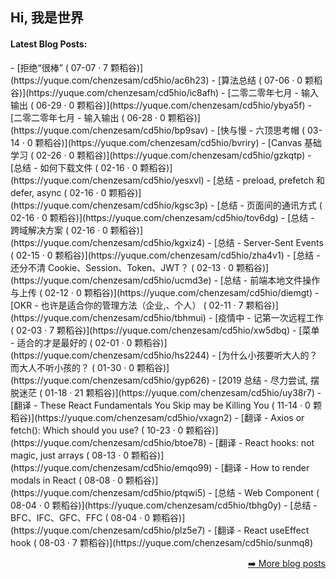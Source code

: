 <h2>Hi, 我是世界</h2>

<h4> Latest Blog Posts: </h4>
- [拒绝“很棒” ( 07-07 · 7 颗稻谷)](https://yuque.com/chenzesam/cd5hio/ac6h23)
- [算法总结 ( 07-06 · 0 颗稻谷)](https://yuque.com/chenzesam/cd5hio/ic8afh)
  - [二零二零年七月 - 输入输出 ( 06-29 · 0 颗稻谷)](https://yuque.com/chenzesam/cd5hio/ybya5f)
  - [二零二零年七月 - 输入输出 ( 06-28 · 0 颗稻谷)](https://yuque.com/chenzesam/cd5hio/bp9sav)
  - [快与慢 - 六顶思考帽 ( 03-14 · 0 颗稻谷)](https://yuque.com/chenzesam/cd5hio/bvriry)
  - [Canvas 基础学习 ( 02-26 · 0 颗稻谷)](https://yuque.com/chenzesam/cd5hio/gzkqtp)
  - [总结 - 如何下载文件 ( 02-16 · 0 颗稻谷)](https://yuque.com/chenzesam/cd5hio/yesxvl)
  - [总结 - preload, prefetch 和 defer, async ( 02-16 · 0 颗稻谷)](https://yuque.com/chenzesam/cd5hio/kgsc3p)
  - [总结 - 页面间的通讯方式 ( 02-16 · 0 颗稻谷)](https://yuque.com/chenzesam/cd5hio/tov6dg)
  - [总结 - 跨域解决方案 ( 02-16 · 0 颗稻谷)](https://yuque.com/chenzesam/cd5hio/kgxiz4)
  - [总结 - Server-Sent Events ( 02-15 · 0 颗稻谷)](https://yuque.com/chenzesam/cd5hio/zha4v1)
  - [总结 - 还分不清 Cookie、Session、Token、JWT？ ( 02-13 · 0 颗稻谷)](https://yuque.com/chenzesam/cd5hio/ucmd3e)
  - [总结 - 前端本地文件操作与上传 ( 02-12 · 0 颗稻谷)](https://yuque.com/chenzesam/cd5hio/diemgt)
  - [OKR - 也许是适合你的管理方法（企业,、个人） ( 02-11 · 7 颗稻谷)](https://yuque.com/chenzesam/cd5hio/tbhmui)
  - [疫情中 - 记第一次远程工作 ( 02-03 · 7 颗稻谷)](https://yuque.com/chenzesam/cd5hio/xw5dbq)
  - [菜单 - 适合的才是最好的 ( 02-01 · 0 颗稻谷)](https://yuque.com/chenzesam/cd5hio/hs2244)
  - [为什么小孩要听大人的？而大人不听小孩的？ ( 01-30 · 0 颗稻谷)](https://yuque.com/chenzesam/cd5hio/gyp626)
  - [2019 总结 - 尽力尝试, 摆脱迷茫 ( 01-18 · 21 颗稻谷)](https://yuque.com/chenzesam/cd5hio/uy38r7)
  - [翻译 - These React Fundamentals You Skip may be Killing You ( 11-14 · 0 颗稻谷)](https://yuque.com/chenzesam/cd5hio/vxagn2)
  - [翻译 - Axios or fetch(): Which should you use? ( 10-23 · 0 颗稻谷)](https://yuque.com/chenzesam/cd5hio/btoe78)
  - [翻译 - React hooks: not magic, just arrays ( 08-13 · 0 颗稻谷)](https://yuque.com/chenzesam/cd5hio/emqo99)
  - [翻译 - How to render modals in React ( 08-08 · 0 颗稻谷)](https://yuque.com/chenzesam/cd5hio/ptqwi5)
  - [总结 - Web Component ( 08-04 · 0 颗稻谷)](https://yuque.com/chenzesam/cd5hio/tbhg0y)
  - [总结 - BFC、IFC、GFC、FFC ( 08-04 · 0 颗稻谷)](https://yuque.com/chenzesam/cd5hio/plz5e7)
  - [翻译 - React useEffect hook ( 08-03 · 7 颗稻谷)](https://yuque.com/chenzesam/cd5hio/sunmq8)


<p align="right"><a href="https://www.yuque.com/chenzesam">➡️ More blog posts</a></p>
